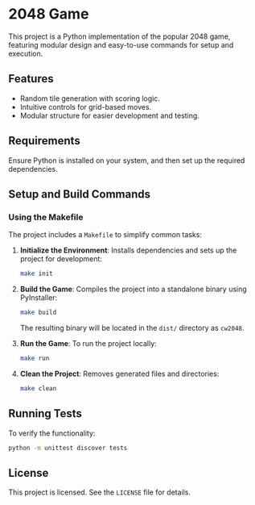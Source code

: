 # 2048 Game

This project is a Python implementation of the popular 2048 game, featuring modular design and easy-to-use commands for setup and execution.

## Features
- Random tile generation with scoring logic.
- Intuitive controls for grid-based moves.
- Modular structure for easier development and testing.

## Requirements
Ensure Python is installed on your system, and then set up the required dependencies.

## Setup and Build Commands

### Using the Makefile
The project includes a `Makefile` to simplify common tasks:

1. **Initialize the Environment**:
   Installs dependencies and sets up the project for development:
   ```bash
   make init
   ```

2. **Build the Game**:
   Compiles the project into a standalone binary using PyInstaller:
   ```bash
   make build
   ```
   The resulting binary will be located in the `dist/` directory as `cw2048`.

3. **Run the Game**:
   To run the project locally:
   ```bash
   make run
   ```

4. **Clean the Project**:
   Removes generated files and directories:
   ```bash
   make clean
   ```

## Running Tests
To verify the functionality:
```bash
python -m unittest discover tests
```

## License
This project is licensed. See the `LICENSE` file for details.
```
